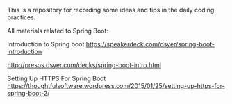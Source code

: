 This is a repository for recording some ideas and tips in the daily coding practices.

All materials related to Spring Boot:

Introduction to Spring boot
https://speakerdeck.com/dsyer/spring-boot-introduction

http://presos.dsyer.com/decks/spring-boot-intro.html

Setting Up HTTPS For Spring Boot
https://thoughtfulsoftware.wordpress.com/2015/01/25/setting-up-https-for-spring-boot-2/


